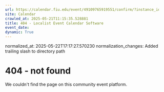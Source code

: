 ```yaml
---
url: https://calendar.fiu.edu/event/49109765919551/confirm/?instance_id=49109765953365&return=https%3A%2F%2Fcalendar.fiu.edu%2Fcalendar%3Fevent_types%255B%255D%3D127590
site: Calendar
crawled_at: 2025-05-21T11:15:35.528881
title: 404 - Localist Event Calendar Software
event_date: 
dynamic: True
---
```

normalized_at: 2025-05-22T17:17:27.570230
normalization_changes: Added trailing slash to directory path

# 404 - not found
We couldn't find the page on this community event platform.
